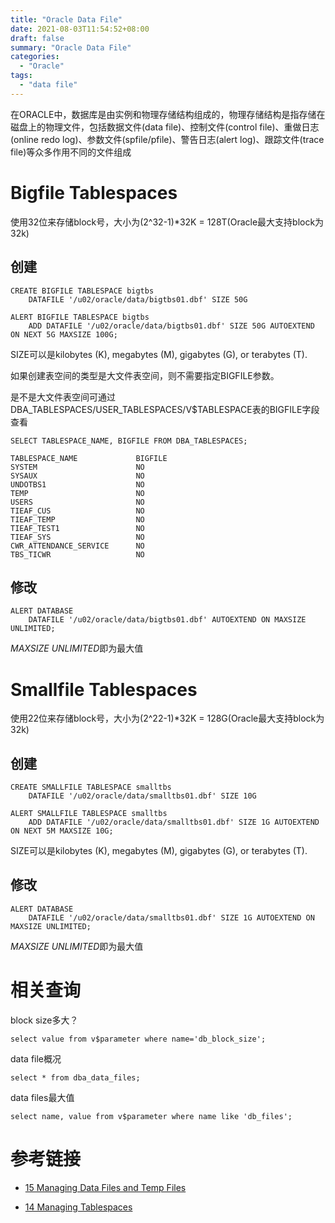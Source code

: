 ```yaml
---
title: "Oracle Data File"
date: 2021-08-03T11:54:52+08:00
draft: false
summary: "Oracle Data File"
categories:
  - "Oracle"
tags:
  - "data file"
---
```


在ORACLE中，数据库是由实例和物理存储结构组成的，物理存储结构是指存储在磁盘上的物理文件，包括数据文件(data file)、控制文件(control file)、重做日志(online redo log)、参数文件(spfile/pfile)、警告日志(alert log)、跟踪文件(trace file)等众多作用不同的文件组成

# Bigfile Tablespaces

使用32位来存储block号，大小为(2^32-1)*32K = 128T(Oracle最大支持block为32k)

## 创建

```
CREATE BIGFILE TABLESPACE bigtbs 
    DATAFILE '/u02/oracle/data/bigtbs01.dbf' SIZE 50G
```

```
ALERT BIGFILE TABLESPACE bigtbs 
    ADD DATAFILE '/u02/oracle/data/bigtbs01.dbf' SIZE 50G AUTOEXTEND ON NEXT 5G MAXSIZE 100G;
```

SIZE可以是kilobytes (K), megabytes (M), gigabytes (G), or terabytes (T).

如果创建表空间的类型是大文件表空间，则不需要指定BIGFILE参数。

是不是大文件表空间可通过DBA_TABLESPACES/USER_TABLESPACES/V$TABLESPACE表的BIGFILE字段查看

```
SELECT TABLESPACE_NAME, BIGFILE FROM DBA_TABLESPACES;

TABLESPACE_NAME             BIGFILE
SYSTEM                      NO
SYSAUX                      NO
UNDOTBS1                    NO
TEMP                        NO
USERS                       NO
TIEAF_CUS                   NO
TIEAF_TEMP                  NO
TIEAF_TEST1                 NO
TIEAF_SYS                   NO
CWR_ATTENDANCE_SERVICE      NO
TBS_TICWR                   NO
```

## 修改

```
ALERT DATABASE 
    DATAFILE '/u02/oracle/data/bigtbs01.dbf' AUTOEXTEND ON MAXSIZE UNLIMITED;
```

*MAXSIZE UNLIMITED*即为最大值

# Smallfile Tablespaces

使用22位来存储block号，大小为(2^22-1)*32K = 128G(Oracle最大支持block为32k)

## 创建

```
CREATE SMALLFILE TABLESPACE smalltbs 
    DATAFILE '/u02/oracle/data/smalltbs01.dbf' SIZE 10G
```

```
ALERT SMALLFILE TABLESPACE smalltbs 
    ADD DATAFILE '/u02/oracle/data/smalltbs01.dbf' SIZE 1G AUTOEXTEND ON NEXT 5M MAXSIZE 10G;
```

SIZE可以是kilobytes (K), megabytes (M), gigabytes (G), or terabytes (T).

## 修改

```
ALERT DATABASE 
    DATAFILE '/u02/oracle/data/smalltbs01.dbf' SIZE 1G AUTOEXTEND ON MAXSIZE UNLIMITED;
```

*MAXSIZE UNLIMITED*即为最大值

# 相关查询

block size多大？

```
select value from v$parameter where name='db_block_size';
```

data file概况

```
select * from dba_data_files;
```

data files最大值

```
select name, value from v$parameter where name like 'db_files';
```

# 参考链接

- [15 Managing Data Files and Temp Files](https://docs.oracle.com/cd/E11882_01/server.112/e25494/dfiles.htm#ADMIN012)

- [14 Managing Tablespaces](https://docs.oracle.com/cd/E11882_01/server.112/e25494/tspaces.htm#ADMIN13316)


